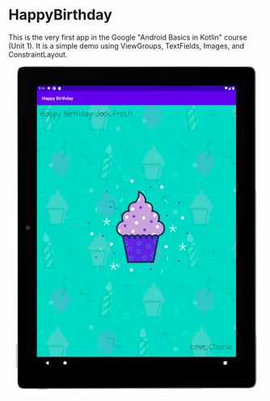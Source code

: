 # HappyBirthday
This is the very first app in the Google "Android Basics in Kotlin" course (Unit 1).
It is a simple demo using ViewGroups, TextFields, Images, and ConstraintLayout.

![alt text](JackFrost.png)
